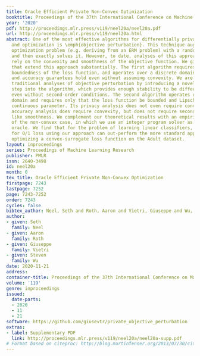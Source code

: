 ```yaml
---
title: Oracle Efficient Private Non-Convex Optimization
booktitle: Proceedings of the 37th International Conference on Machine Learning
year: '2020'
pdf: http://proceedings.mlr.press/v119/neel20a/neel20a.pdf
url: http://proceedings.mlr.press/v119/neel20a.html
abstract: One of the most effective algorithms for differentially private learning
  and optimization is \emph{objective perturbation}. This technique augments a given
  optimization problem (e.g. deriving from an ERM problem) with a random linear term,
  and then exactly solves it. However, to date, analyses of this approach crucially
  rely on the convexity and smoothness of the objective function. We give two algorithms
  that extend this approach substantially. The first algorithm requires nothing except
  boundedness of the loss function, and operates over a discrete domain. Its privacy
  and accuracy guarantees hold even without assuming convexity. We are able to extend
  traditional analyses of objective perturbation by introducing a novel “normalization“
  step into the algorithm, which provides enough stability to be differentially private
  even without second-order conditions. The second algorithm operates over a continuous
  domain and requires only that the loss function be bounded and Lipschitz in its
  continuous parameter. Its privacy analysis does not even require convexity. Its
  accuracy analysis does require convexity, but does not require second order conditions
  like smoothness. We complement our theoretical results with an empirical evaluation
  of the non-convex case, in which we use an integer program solver as our optimization
  oracle. We find that for the problem of learning linear classifiers, directly optimizing
  for 0/1 loss using our approach can out-perform the more standard approach of privately
  optimizing a convex-surrogate loss function on the Adult dataset.
layout: inproceedings
series: Proceedings of Machine Learning Research
publisher: PMLR
issn: 2640-3498
id: neel20a
month: 0
tex_title: Oracle Efficient Private Non-Convex Optimization
firstpage: 7243
lastpage: 7252
page: 7243-7252
order: 7243
cycles: false
bibtex_author: Neel, Seth and Roth, Aaron and Vietri, Giuseppe and Wu, Steven
author:
- given: Seth
  family: Neel
- given: Aaron
  family: Roth
- given: Giuseppe
  family: Vietri
- given: Steven
  family: Wu
date: 2020-11-21
address: 
container-title: Proceedings of the 37th International Conference on Machine Learning
volume: '119'
genre: inproceedings
issued:
  date-parts:
  - 2020
  - 11
  - 21
software: https://github.com/giusevtr/private_objective_perturbation
extras:
- label: Supplementary PDF
  link: http://proceedings.mlr.press/v119/neel20a/neel20a-supp.pdf
# Format based on citeproc: http://blog.martinfenner.org/2013/07/30/citeproc-yaml-for-bibliographies/
---
```

